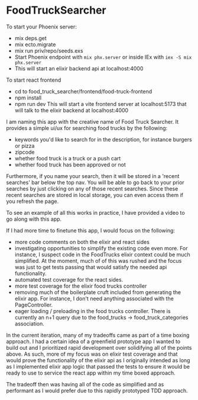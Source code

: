 # FoodTruckSearcher

To start your Phoenix server:

  * mix deps.get
  * mix ecto.migrate
  * mix run priv/repo/seeds.exs
  * Start Phoenix endpoint with `mix phx.server` or inside IEx with `iex -S mix phx.server`
  * This will start an elixir backend api at localhost:4000

To start react frontend
  * cd to food_truck_searcher/frontend/food-truck-frontend
  * npm install
  * npm run dev
  This will start a vite frontend server at localhost:5173 that will talk to the elixir backend at localhost:4000  


I am naming this app with the creative name of Food Truck Searcher. It provides a simple ui/ux for searching food trucks by the following:
 - keywords you'd like to search for in the description, for instance burgers or pizza
 - zipcode
 - whether food truck is a truck or a push cart
 - whether food truck has been approved or not

 Furthermore, if you name your search, then it will be stored in a 'recent searches' bar below the top nav. You will be able
 to go back to your prior searches by just clicking on any of those recent searches. Since these recent searches are stored
 in local storage, you can even access them if you refresh the page. 

 To see an example of all this works in practice, I have provided a video to go along with this app. 


If I had more time to finetune this app, I would focus on the following:
- more code comments on both the elixir and react sides
- investigating opportunities to simplify the existing code even more. For instance, I suspect code in the 
  FoodTrucks elixir context could be much simplified. At the moment, much of of this was rushed and the focus
  was just to get tests passing that would satisfy the needed api functionality. 
- automated test coverage for the react sides. 
- more test coverage for the elixir food trucks controller
- removing much of the boilerplate cruft included from generating the elixir app. For instance, I don't need anything associated 
  with the PageController. 
- eager loading / preloading in the food trucks controller. There is currently an n+1 query due to the food_trucks -> food_truck_categories 
  association.

 In the current iteration, many of my tradeoffs came as part of a time boxing approach. I had a certain idea of a greenfield prototype
 app I wanted to build out and I prioritized rapid development over solidifying all of the points above. As such, more of my focus
 was on elixir test coverage and that would prove the functionality of the elixir api as I originally intended as long as I implemented elixir
 app logic that passed the tests to ensure it would be ready to use to service the react app within my time boxed approach. 

 The tradeoff then was having all of the code as simplified and as performant as I would prefer due to this rapidly prototyped TDD approach. 